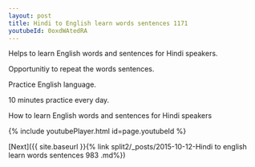 ```yaml
---
layout: post
title: Hindi to English learn words sentences 1171 
youtubeId: 0oxdWAtedRA
---
```

 
 
Helps to learn English words and sentences for Hindi speakers.

Opportunitiy to repeat the words sentences. 

Practice English language. 
 
10 minutes practice every day. 
 
How to learn English words and sentences for Hindi speakers 
 
{% include youtubePlayer.html id=page.youtubeId %}
 
 
[Next]({{ site.baseurl }}{% link  split2/_posts/2015-10-12-Hindi to english learn words sentences 983 .md%})
 
